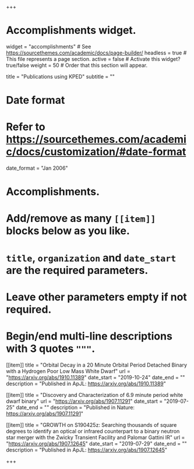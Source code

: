 +++
# Accomplishments widget.
widget = "accomplishments"  # See https://sourcethemes.com/academic/docs/page-builder/
headless = true  # This file represents a page section.
active = false  # Activate this widget? true/false
weight = 50  # Order that this section will appear.

title = "Publications using KPED"
subtitle = ""

# Date format
#   Refer to https://sourcethemes.com/academic/docs/customization/#date-format
date_format = "Jan 2006"

# Accomplishments.
#   Add/remove as many `[[item]]` blocks below as you like.
#   `title`, `organization` and `date_start` are the required parameters.
#   Leave other parameters empty if not required.
#   Begin/end multi-line descriptions with 3 quotes `"""`.

[[item]]
  title = "Orbital Decay in a 20 Minute Orbital Period Detached Binary with a Hydrogen Poor Low Mass White Dwarf"
  url = "https://arxiv.org/abs/1910.11389"
  date_start = "2019-10-24"
  date_end = ""
  description = "Published in ApJL: https://arxiv.org/abs/1910.11389"

[[item]]
  title = "Discovery and Characterization of 6.9 minute period white dwarf binary"
  url = "https://arxiv.org/abs/1907.11291"
  date_start = "2019-07-25"
  date_end = ""
  description = "Published in Nature: https://arxiv.org/abs/1907.11291"

[[item]]
  title = "GROWTH on S190425z: Searching thousands of square degrees to identify an optical or infrared counterpart to a binary neutron star merger with the Zwicky Transient Facility and Palomar Gattini IR"
  url = "https://arxiv.org/abs/1907.12645"
  date_start = "2019-07-29"
  date_end = ""
  description = "Published in ApJL: https://arxiv.org/abs/1907.12645"

+++
